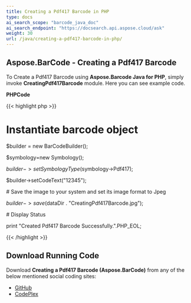 ```yaml
---
title: Creating a Pdf417 Barcode in PHP
type: docs
ai_search_scope: "barcode_java_doc"
ai_search_endpoint: "https://docsearch.api.aspose.cloud/ask"
weight: 30
url: /java/creating-a-pdf417-barcode-in-php/
---
```


## **Aspose.BarCode - Creating a Pdf417 Barcode**
To Create a Pdf417 Barcode using **Aspose.Barcode Java for PHP**, simply invoke **CreatingPdf417Barcode** module. Here you can see example code.

**PHPCode**

{{< highlight php >}}

 # Instantiate barcode object

$builder = new BarCodeBuilder();

$symbology=new Symbology();

$builder->setSymbologyType($symbology->Pdf417);

$builder->setCodeText("12345");

\# Save the image to your system and set its image format to Jpeg

$builder->save($dataDir . "CreatingPdf417Barcode.jpg");

\# Display Status

print "Created Pdf417 Barcode Successfully.".PHP_EOL;

{{< /highlight >}}
## **Download Running Code**
Download **Creating a Pdf417 Barcode (Aspose.BarCode)** from any of the below mentioned social coding sites:

- [GitHub](https://github.com/aspose-barcode/Aspose.BarCode-for-Java/blob/master/Plugins/Aspose_Barcode_Java_for_PHP/src/aspose/barcode/WorkingWith2DBarcodes/Basic2DBarcodeFeatures/CreatingPdf417Barcode.php)
- [CodePlex](https://asposebarcodejavaphp.codeplex.com/SourceControl/latest#src/aspose/barcode/WorkingWith2DBarcodes/Basic2DBarcodeFeatures/CreatingPdf417Barcode.php)

